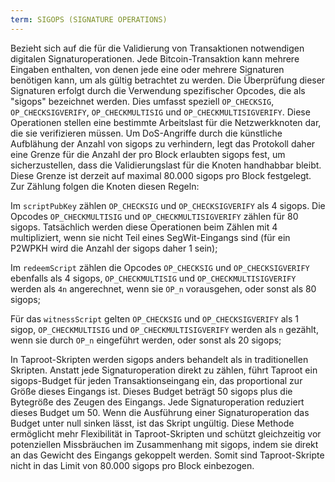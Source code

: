 ```yaml
---
term: SIGOPS (SIGNATURE OPERATIONS)
---
```


Bezieht sich auf die für die Validierung von Transaktionen notwendigen digitalen Signaturoperationen. Jede Bitcoin-Transaktion kann mehrere Eingaben enthalten, von denen jede eine oder mehrere Signaturen benötigen kann, um als gültig betrachtet zu werden. Die Überprüfung dieser Signaturen erfolgt durch die Verwendung spezifischer Opcodes, die als "sigops" bezeichnet werden. Dies umfasst speziell `OP_CHECKSIG`, `OP_CHECKSIGVERIFY`, `OP_CHECKMULTISIG` und `OP_CHECKMULTISIGVERIFY`. Diese Operationen stellen eine bestimmte Arbeitslast für die Netzwerkknoten dar, die sie verifizieren müssen. Um DoS-Angriffe durch die künstliche Aufblähung der Anzahl von sigops zu verhindern, legt das Protokoll daher eine Grenze für die Anzahl der pro Block erlaubten sigops fest, um sicherzustellen, dass die Validierungslast für die Knoten handhabbar bleibt. Diese Grenze ist derzeit auf maximal 80.000 sigops pro Block festgelegt. Zur Zählung folgen die Knoten diesen Regeln:

Im `scriptPubKey` zählen `OP_CHECKSIG` und `OP_CHECKSIGVERIFY` als 4 sigops. Die Opcodes `OP_CHECKMULTISIG` und `OP_CHECKMULTISIGVERIFY` zählen für 80 sigops. Tatsächlich werden diese Operationen beim Zählen mit 4 multipliziert, wenn sie nicht Teil eines SegWit-Eingangs sind (für ein P2WPKH wird die Anzahl der sigops daher 1 sein);

Im `redeemScript` zählen die Opcodes `OP_CHECKSIG` und `OP_CHECKSIGVERIFY` ebenfalls als 4 sigops, `OP_CHECKMULTISIG` und `OP_CHECKMULTISIGVERIFY` werden als `4n` angerechnet, wenn sie `OP_n` vorausgehen, oder sonst als 80 sigops;

Für das `witnessScript` gelten `OP_CHECKSIG` und `OP_CHECKSIGVERIFY` als 1 sigop, `OP_CHECKMULTISIG` und `OP_CHECKMULTISIGVERIFY` werden als `n` gezählt, wenn sie durch `OP_n` eingeführt werden, oder sonst als 20 sigops;

In Taproot-Skripten werden sigops anders behandelt als in traditionellen Skripten. Anstatt jede Signaturoperation direkt zu zählen, führt Taproot ein sigops-Budget für jeden Transaktionseingang ein, das proportional zur Größe dieses Eingangs ist. Dieses Budget beträgt 50 sigops plus die Bytegröße des Zeugen des Eingangs. Jede Signaturoperation reduziert dieses Budget um 50. Wenn die Ausführung einer Signaturoperation das Budget unter null sinken lässt, ist das Skript ungültig. Diese Methode ermöglicht mehr Flexibilität in Taproot-Skripten und schützt gleichzeitig vor potenziellen Missbräuchen im Zusammenhang mit sigops, indem sie direkt an das Gewicht des Eingangs gekoppelt werden. Somit sind Taproot-Skripte nicht in das Limit von 80.000 sigops pro Block einbezogen.
